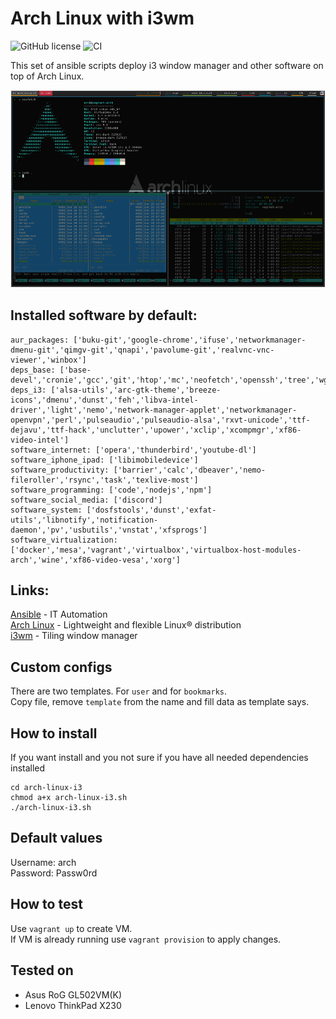 # Arch Linux with i3wm

![GitHub license](https://img.shields.io/github/license/seplu/arch-linux-i3) ![CI](https://github.com/seplu/arch-linux-i3/workflows/CI/badge.svg?branch=master)

This set of ansible scripts deploy i3 window manager and other software on top of Arch Linux.

![arch-linux-i3-desktop](arch-linux-i3-desktop.png)

## Installed software by default:

```
aur_packages: ['buku-git','google-chrome','ifuse','networkmanager-dmenu-git','qimgv-git','qnapi','pavolume-git','realvnc-vnc-viewer','winbox']
deps_base: ['base-devel','cronie','gcc','git','htop','mc','neofetch','openssh','tree','wget','vim','zsh']
deps_i3: ['alsa-utils','arc-gtk-theme','breeze-icons','dmenu','dunst','feh','libva-intel-driver','light','nemo','network-manager-applet','networkmanager-openvpn','perl','pulseaudio','pulseaudio-alsa','rxvt-unicode','ttf-dejavu','ttf-hack','unclutter','upower','xclip','xcompmgr','xf86-video-intel']
software_internet: ['opera','thunderbird','youtube-dl']
software_iphone_ipad: ['libimobiledevice']
software_productivity: ['barrier','calc','dbeaver','nemo-fileroller','rsync','task','texlive-most']
software_programming: ['code','nodejs','npm']
software_social_media: ['discord']
software_system: ['dosfstools','dunst','exfat-utils','libnotify','notification-daemon','pv','usbutils','vnstat','xfsprogs']
software_virtualization: ['docker','mesa','vagrant','virtualbox','virtualbox-host-modules-arch','wine','xf86-video-vesa','xorg']
```

## Links:

[Ansible](https://www.ansible.com) - IT Automation  
[Arch Linux](https://www.archlinux.org) - Lightweight and flexible Linux® distribution  
[i3wm](https://i3wm.org) - Tiling window manager

## Custom configs

There are two templates. For `user` and for `bookmarks`.  
Copy file, remove `template` from the name and fill data as template says.

## How to install

If you want install and you not sure if you have all needed dependencies installed
```
cd arch-linux-i3
chmod a+x arch-linux-i3.sh
./arch-linux-i3.sh
```

## Default values

Username: arch  
Password: Passw0rd

## How to test

Use `vagrant up` to create VM.  
If VM is already running use `vagrant provision` to apply changes.

## Tested on

- Asus RoG GL502VM(K)  
- Lenovo ThinkPad X230
